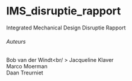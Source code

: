 # IMS_disruptie_rapport
Integrated Mechanical Design Disruptie Rapport

###### Auteurs
Bob van der Windt<br/ >
Jacqueline Klaver<br />
Marco Moerman<br />
Daan Treurniet
